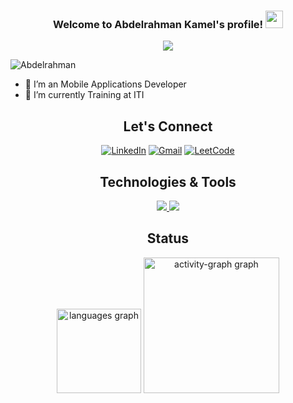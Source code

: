 <h3 align="center">
  Welcome to Abdelrahman Kamel's profile!
  <img src="https://media.giphy.com/media/hvRJCLFzcasrR4ia7z/giphy.gif" width="28">
</h3>
<!-- Typing SVG by DenverCoder1 - https://github.com/DenverCoder1/readme-typing-svg -->
<p align="center">
  <a href="https://github.com/DenverCoder1/readme-typing-svg"><img src="https://readme-typing-svg.herokuapp.com/?lines=Mobile%20Applications%20Developer;Always%20learning%20new%20things&font=Fira%20Code&center=true&width=440&height=45&color=f75c7e&vCenter=true&size=22"></a>
</p> 

<p align="left"> <img src="https://komarev.com/ghpvc/?username=Abdelrahman-Kamel8886&label=Profile%20views&color=0e75b6&style=flat" alt="Abdelrahman" /> </p>

- 🔭 I’m an Mobile Applications Developer
- 🌱 I’m currently Training at ITI


<h2 align="center">Let's Connect</h2>

<div align="center">
  
  [![LinkedIn](https://img.shields.io/badge/LinkedIn-blue?style=for-the-badge&logo=linkedin)](https://www.linkedin.com/in/abdelaziz-maher-9985b2229/)
  [![Gmail](https://img.shields.io/badge/Gmail-red?style=for-the-badge&logo=gmail&logoColor=white)](mailto:abdelazizmaher17499@gmail.com)
  [![LeetCode](https://img.shields.io/badge/LeetCode-black?style=for-the-badge&logo=leetcode&logoColor=orange)](https://leetcode.com/u/AbdelazizMaher/)
  
</div>

<h2 align="center">Technologies & Tools</h2> 

<p align="center">
  <a href="https://skillicons.dev">
    <img src="https://skillicons.dev/icons?i=c,cpp,py,java,linux,ros,git,github,cmake,eclipse,qt,bash,raspberrypi,vscode,visualstudio" />
    <img src="https://skillicons.dev/icons?i=nodejs,express,js,html,css" />
  </a>
</p>

<h2 align="center">Status</h2>

<div align="center">
  <img src="https://github-readme-stats.vercel.app/api/top-langs?username=AbdelazizMaher&locale=en&hide_title=false&layout=compact&card_width=320&langs_count=6&theme=dracula&hide_border=false&order=2" height="135" alt="languages graph"  />
  <img src="https://github-readme-activity-graph.vercel.app/graph?username=AbdelazizMaher&radius=2&theme=redical&area=false&order=5&hide_border=true&hide_title=false" height="217" alt="activity-graph graph"  />
</div>


